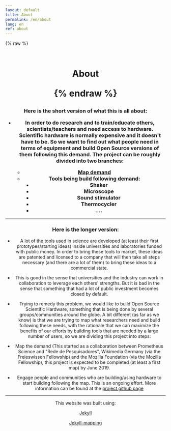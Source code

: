 ```yaml
---
layout: default
title: About
permalink: /en/about
lang: en
ref: about
---
```


{% raw %}

<br>
  <center>
    <h1>
      About


<br>

{% endraw %}



<h3> Here is the short version of what this is all about:


<br>





- In order to do research and to train/educate others, scientists/teachers and need access to hardware. Scientific hardware is normally expensive and it doesn't have to be. So we want to find out what people need in terms of equipment and build Open Source versions of them following this demand. The project can be roughly divided into two branches:

  - [Map demand](https://github.com/FOSH-following-demand/map_fosh_demand)
  - Tools being build following demand:
    - Shaker
    - Microscope
    - Sound stimulator
    - Thermocycler
    - ....


---

### Here is the longer version:

 - A lot of the tools used in science are developed (at least their first prototypes/starting ideas) inside universities and laboratories funded with public money. In order to bring these tools to market, these ideas are patented and licensed to a company that will then take all steps necessary (and there are a lot of them) to bring these ideas to a commercial state.

 - This is good in the sense that universities and the industry can work in collaboration to leverage each others' strengths. But it is bad in the sense that something that had a lot of public investment becomes closed by default.

 - Trying to remedy this problem, we would like to build Open Source Scientific Hardware, something that is being done by several groups/communities around the globe. A bit different (as far as we know) is that we are trying to map what researchers need and build following these needs, with the rationale that we can maximize the benefits of our efforts by building tools that are needed by a large number of users, so we are dividing this project into steps:

  -  Map the demand (This started as a collaboration between Prometheus Science and "Rede de Pesquisadores", Wikimedia Germany (via the Freieswissen Fellowship) and the Mozilla Foundation (via the Mozilla Fellowship), this project is expected to be completed (at least a first map) by June 2019.


  -  Engage people and communities who are building/using hardware to start building following the map. This is an ongoing effort. More information can be found at the [project github page](https://github.com/FOSH-following-demand)

---

This website was built using:

[Jekyll](https://jekyllrb.com)  

[Jekyll-mapping](https://github.com/matthewowen/jekyll-mapping)
